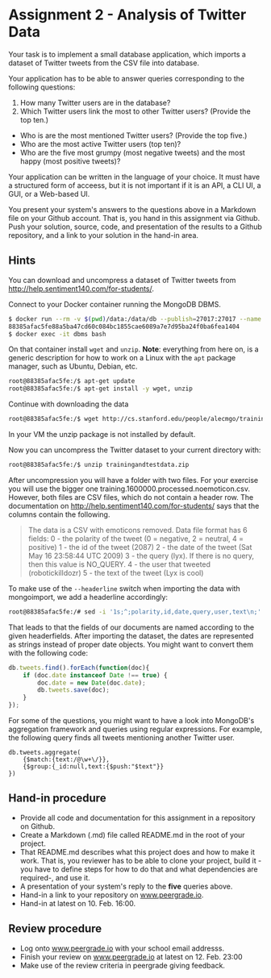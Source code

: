 # Assignment 2 - Analysis of Twitter Data

Your task is to implement a small database application, which imports a dataset of Twitter tweets from the CSV file into database.

Your application has to be able to answer queries corresponding to the following questions:

  1. How many Twitter users are in the database?
  2. Which Twitter users link the most to other Twitter users? (Provide the top ten.)
  * Who is are the most mentioned Twitter users? (Provide the top five.)
  * Who are the most active Twitter users (top ten)?
  * Who are the five most grumpy (most negative tweets) and the most happy (most positive tweets)? 
  
Your application can be written in the language of your choice. It must have a structured form of acceess, but it is not important if it is an API, a CLI UI, a GUI, or a Web-based UI.

You present your system's answers to the questions above in a Markdown file on your Github account. That is, you hand in this assignment via Github. Push your solution, source, code, and presentation of the results to a Github repository, and a link to your solution in the  hand-in area.


## Hints

You can download and uncompress a dataset of Twitter tweets from http://help.sentiment140.com/for-students/.


Connect to your Docker container running the MongoDB DBMS.

```bash
$ docker run --rm -v $(pwd)/data:/data/db --publish=27017:27017 --name dbms -d mongo
88385afac5fe88a5ba47cd60c084bc1855cae6089a7e7d95ba24f0ba6fea1404
$ docker exec -it dbms bash
```

On that container install `wget` and `unzip`. **Note**: everything from here on, is a generic description for how to work on a Linux with the `apt` package manager, such as Ubuntu, Debian, etc.

```bash
root@88385afac5fe:/$ apt-get update
root@88385afac5fe:/$ apt-get install -y wget, unzip
```

Continue with downloading the data

```bash
root@88385afac5fe:/$ wget http://cs.stanford.edu/people/alecmgo/trainingandtestdata.zip
```

In your VM the unzip package is not installed by default. 

Now you can uncompress the Twitter dataset to your current directory with:

```bash
root@88385afac5fe:/$ unzip trainingandtestdata.zip
```

After uncompression you will have a folder with two files. For your exercise you will use the bigger one training.1600000.processed.noemoticon.csv. However, both files are CSV files, which do not contain a header row. The documentation on http://help.sentiment140.com/for-students/ says that the columns contain the following.

  > The data is a CSV with emoticons removed. Data file format has 6 fields:
  > 0 - the polarity of the tweet (0 = negative, 2 = neutral, 4 = positive)
  > 1 - the id of the tweet (2087)
  > 2 - the date of the tweet (Sat May 16 23:58:44 UTC 2009)
  > 3 - the query (lyx). If there is no query, then this value is NO_QUERY.
  > 4 - the user that tweeted (robotickilldozr)
  > 5 - the text of the tweet (Lyx is cool)

To make use of the `--headerline` switch when importing the data with mongoimport, we add a headerline accordingly:

```bash
root@88385afac5fe:/# sed -i '1s;^;polarity,id,date,query,user,text\n;' training.1600000.processed.noemoticon.csv
```

That leads to that the fields of our documents are named according to the given headerfields.
After importing the dataset, the dates are represented as strings instead of proper date objects. You might want to convert them with the following code:

```javascript
db.tweets.find().forEach(function(doc){
    if (doc.date instanceof Date !== true) {
        doc.date = new Date(doc.date);
        db.tweets.save(doc);
    }
});
```

For some of the questions, you might want to have a look into MongoDB's aggregation framework and queries using regular expressions. For example, the following query finds all tweets mentioning another Twitter user.

```
db.tweets.aggregate(
    {$match:{text:/@\w+\/}},
    {$group:{_id:null,text:{$push:"$text"}}
})
```


## Hand-in procedure

  * Provide all code and documentation for this assignment in a repository on Github.
  * Create a Markdown (.md) file called README.md in the root of your project.
  * That README.md describes what this project does and how to make it work. That is, you reviewer has to be able to clone your project, build it -you have to define steps for how to do that and what dependencies are required-, and use it.
  * A presentation of your system's reply to the **five** queries above.
  * Hand-in a link to your repository on www.peergrade.io.
  * Hand-in at latest on 10. Feb. 16:00.
  
## Review procedure

  * Log onto www.peergrade.io with your school email addresss.
  * Finish your review on www.peergrade.io at latest on 12. Feb. 23:00
  * Make use of the review criteria in peergrade giving feedback.


